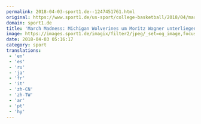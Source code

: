 ```yaml
---
permalink: 2018-04-03-sport1.de--1247451761.html
original: https://www.sport1.de/us-sport/college-basketball/2018/04/march-madness-michigan-wolverines-um-moritz-wagner-unterliegen-villanova
domain: sport1.de
title: 'March Madness: Michigan Wolverines um Moritz Wagner unterliegen Villanova'
image: https://images.sport1.de/imagix/filter2/jpeg/_set=og_image,focus=52x42/imagix/4fde027d-36fc-11e8-87b1-f80f41fc63ce
date: 2018-04-03 05:16:17
category: sport
translations: 
 - 'en'
 - 'es'
 - 'ru'
 - 'ja'
 - 'fr'
 - 'it'
 - 'zh-CN'
 - 'zh-TW'
 - 'ar'
 - 'pt'
 - 'hy'
---
```


